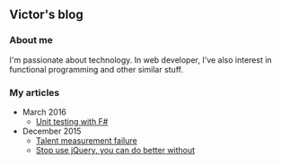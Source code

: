 ## Victor's blog

### About me
I'm passionate about technology. In web developer, I've also interest in functional programming and other similar stuff.

### My articles


- March 2016
    - [Unit testing with F#](posts/20160331-fsharp-unit-testing.html)
- December 2015
    - [Talent measurement failure](posts/20151217-talent-measurement-failure.html)
    - [Stop use jQuery, you can do better without](posts/20151216-stop-use-jquery-you-can-do-better-without.html)

